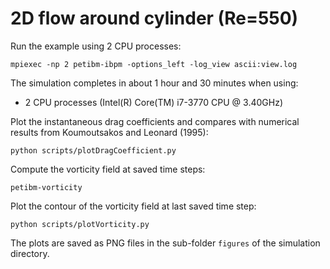 # 2D flow around cylinder (Re=550)

Run the example using 2 CPU processes:

```
mpiexec -np 2 petibm-ibpm -options_left -log_view ascii:view.log
```

The simulation completes in about 1 hour and 30 minutes when using:
- 2 CPU processes (Intel(R) Core(TM) i7-3770 CPU @ 3.40GHz)

Plot the instantaneous drag coefficients and compares with numerical results
from Koumoutsakos and Leonard (1995):

```
python scripts/plotDragCoefficient.py
```

Compute the vorticity field at saved time steps:

```
petibm-vorticity
```

Plot the contour of the vorticity field at last saved time step:

```
python scripts/plotVorticity.py
```

The plots are saved as PNG files in the sub-folder `figures` of the simulation
directory.
